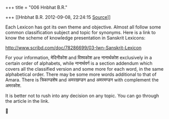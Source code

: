 +++
title = "006 Hnbhat B.R."

+++
[[Hnbhat B.R.	2012-09-08, 22:24:15 [Source](https://groups.google.com/g/samskrita/c/4S-mwV4_ErI)]]



Each Lexicon has got its own theme and objective. Almost all follow some common classification subject and topic for synonyms. Here is a link to know the scheme of knowledge presentation in Sanskrit Lexicons:

  

<http://www.scribd.com/doc/78286699/03-Iwn-Sanskrit-Lexicon>

  

For your information, मेदिनीकोश and विश्वकोश are नानार्थकोश exclusively in a certain order of alphabets, while नानार्थवर्ग is a section addendum which covers all the classified version and some more for each word, in the same alphabetical order. There may be some more words additional to that of Amara. There is त्रिकाण्डशेष and अमरखण्डन and अमरमण्डन with complement the अमरकोश.

  

It is better not to rush into any decision on any topic. You can go through the article in the link.



